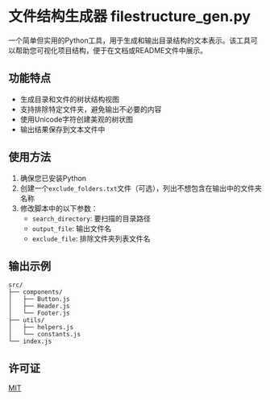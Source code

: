 # 文件结构生成器 filestructure_gen.py

一个简单但实用的Python工具，用于生成和输出目录结构的文本表示。该工具可以帮助您可视化项目结构，便于在文档或README文件中展示。

## 功能特点

- 生成目录和文件的树状结构视图
- 支持排除特定文件夹，避免输出不必要的内容
- 使用Unicode字符创建美观的树状图
- 输出结果保存到文本文件中

## 使用方法

1. 确保您已安装Python
2. 创建一个`exclude_folders.txt`文件（可选），列出不想包含在输出中的文件夹名称
3. 修改脚本中的以下参数：
   - `search_directory`: 要扫描的目录路径
   - `output_file`: 输出文件名
   - `exclude_file`: 排除文件夹列表文件名


## 输出示例

```
src/
├── components/
│   ├── Button.js
│   ├── Header.js
│   └── Footer.js
├── utils/
│   ├── helpers.js
│   └── constants.js
└── index.js
```

## 许可证

[MIT](LICENSE)
